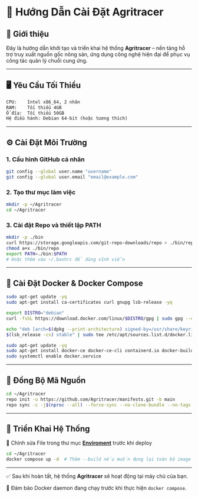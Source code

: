 # 🚀 Hướng Dẫn Cài Đặt Agritracer

## 🔰 Giới thiệu

Đây là hướng dẫn khởi tạo và triển khai hệ thống **Agritracer** – nền tảng hỗ trợ truy xuất nguồn gốc nông sản, ứng dụng công nghệ hiện đại để phục vụ công tác quản lý chuỗi cung ứng.

---

## 🖥 Yêu Cầu Tối Thiểu

```txt
CPU:    Intel x86_64, 2 nhân
RAM:    Tối thiểu 4GB
Ổ đĩa:  Tối thiểu 50GB
Hệ điều hành: Debian 64-bit (hoặc tương thích)
```

---

## ⚙️ Cài Đặt Môi Trường

### 1. Cấu hình GitHub cá nhân

```bash
git config --global user.name "username"
git config --global user.email "email@example.com"
```

### 2. Tạo thư mục làm việc

```bash
mkdir -p ~/Agritracer
cd ~/Agritracer
```

### 3. Cài đặt Repo và thiết lập PATH

```bash
mkdir -p ./bin
curl https://storage.googleapis.com/git-repo-downloads/repo > ./bin/repo
chmod a+x ./bin/repo
export PATH=./bin:$PATH
# Hoặc thêm vào ~/.bashrc để dùng vĩnh viễn
```

---

## 🐳 Cài Đặt Docker & Docker Compose

```bash
sudo apt-get update -yq
sudo apt-get install ca-certificates curl gnupg lsb-release -yq

export DISTRO="debian"
curl -fsSL https://download.docker.com/linux/$DISTRO/gpg | sudo gpg --dearmor -o /usr/share/keyrings/docker-archive-keyring.gpg

echo "deb [arch=$(dpkg --print-architecture) signed-by=/usr/share/keyrings/docker-archive-keyring.gpg] https://download.docker.com/linux/$DISTRO \
$(lsb_release -cs) stable" | sudo tee /etc/apt/sources.list.d/docker.list > /dev/null

sudo apt-get update -yq
sudo apt-get install docker-ce docker-ce-cli containerd.io docker-buildx-plugin docker-compose-plugin -yq
sudo systemctl enable docker.service
```

---

## 🔄 Đồng Bộ Mã Nguồn

```bash
cd ~/Agritracer
repo init -u https://github.com/Agritracer/manifests.git -b main
repo sync -c -j$(nproc --all) --force-sync --no-clone-bundle --no-tags
```

---

## 🚀 Triển Khai Hệ Thống
📌 Chỉnh sửa File trong thư mục [**Enviroment**](https://github.com/Agritracer/Enviroment.git) trước khi deploy

```bash
cd ~/Agritracer
docker compose up -d  # Thêm --build nếu muốn dựng lại toàn bộ image
```

---

✅ Sau khi hoàn tất, hệ thống **Agritracer** sẽ hoạt động tại máy chủ của bạn.

📌 Đảm bảo Docker daemon đang chạy trước khi thực hiện `docker compose`.

